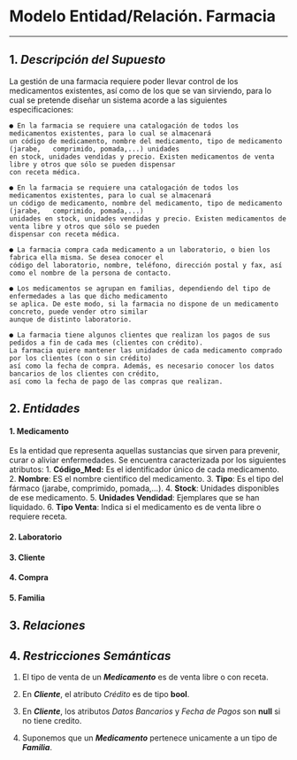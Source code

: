 # Modelo Entidad/Relación. Farmacia
---

## 1. ***Descripción del Supuesto***
   
La gestión de una farmacia requiere poder llevar control de los medicamentos existentes, así como de los que se van sirviendo, para lo cual se pretende diseñar un sistema acorde a las      siguientes especificaciones:

    ● En la farmacia se requiere una catalogación de todos los medicamentos existentes, para lo cual se almacenará
    un código de medicamento, nombre del medicamento, tipo de medicamento (jarabe,   comprimido, pomada,...) unidades 
    en stock, unidades vendidas y precio. Existen medicamentos de venta libre y otros que sólo se pueden dispensar 
    con receta médica.
    
    ● En la farmacia se requiere una catalogación de todos los medicamentos existentes, para lo cual se almacenará 
    un código de medicamento, nombre del medicamento, tipo de medicamento (jarabe,   comprimido, pomada,...) 
    unidades en stock, unidades vendidas y precio. Existen medicamentos de venta libre y otros que sólo se pueden 
    dispensar con receta médica.
    
    ● La farmacia compra cada medicamento a un laboratorio, o bien los fabrica ella misma. Se desea conocer el 
    código del laboratorio, nombre, teléfono, dirección postal y fax, así como el nombre de la persona de contacto.
    
    ● Los medicamentos se agrupan en familias, dependiendo del tipo de enfermedades a las que dicho medicamento 
    se aplica. De este modo, si la farmacia no dispone de un medicamento concreto, puede vender otro similar 
    aunque de distinto laboratorio.
    
    ● La farmacia tiene algunos clientes que realizan los pagos de sus pedidos a fin de cada mes (clientes con crédito).
    La farmacia quiere mantener las unidades de cada medicamento comprado por los clientes (con o sin crédito)
    así como la fecha de compra. Además, es necesario conocer los datos bancarios de los clientes con crédito,
    así como la fecha de pago de las compras que realizan.
    
## 2. ***Entidades***

   #### 1. Medicamento
   Es la entidad que representa aquellas sustancias que sirven para prevenir, curar o aliviar enfermedades.
   Se encuentra caracterizada por los siguientes atributos:
      1. **Código_Med:** Es el identificador único de cada medicamento.
      2. **Nombre**: ES el nombre cientifico del medicamento.
      3. **Tipo**: Es el tipo del fármaco (jarabe,   comprimido, pomada,...).
      4. **Stock**: Unidades disponibles de ese medicamento.
      5. **Unidades Vendidad**: Ejemplares que se han liquidado.
      6. **Tipo Venta**: Indica si el medicamento es de venta libre o requiere receta.
   
   #### 2. Laboratorio

   
   #### 3. Cliente

   
   #### 4. Compra

   
   #### 5. Familia 

## 3. ***Relaciones***

## 4. ***Restricciones Semánticas***
      
   1. El tipo de venta de un ***Medicamento*** es de venta libre o con receta.
   
   2. En ***Cliente***, el atributo _Crédito_ es de tipo __bool__.
   
   3. En ***Cliente***, los atributos _Datos Bancarios_ y _Fecha de Pagos_ son __null__ si no tiene credito.
   
   4. Suponemos que un ***Medicamento*** pertenece unicamente a un tipo de ***Familia***.

    
